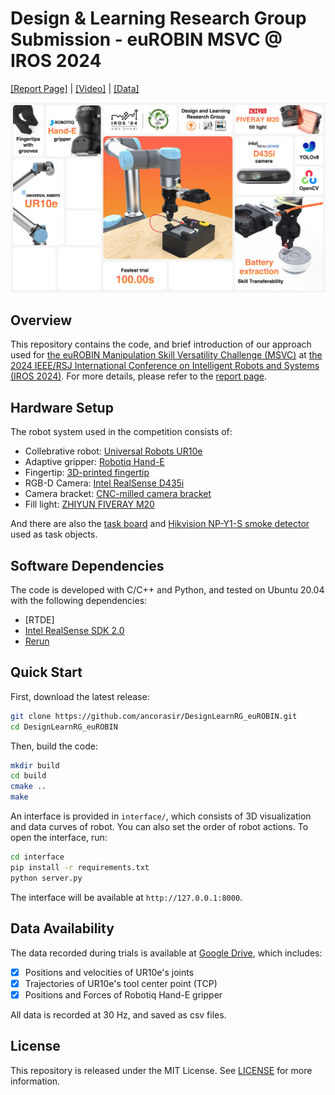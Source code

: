 # Design & Learning Research Group Submission - euROBIN MSVC @ IROS 2024

[[Report Page]](https://msvc-dlrg.github.io) | [[Video]]() | [[Data]](https://drive.google.com/drive/folders/1yhIDuubmL7S85B2c-S1hvZppHv4G-Wow?usp=sharing)

![Teaser Image](assets/images/teaser.jpg)

## Overview

This repository contains the code, and brief introduction of our approach used for [the euROBIN Manipulation Skill Versatility Challenge (MSVC)](https://sites.google.com/view/eurobin-msvc/) at [the 2024 IEEE/RSJ International Conference on Intelligent Robots and Systems (IROS 2024)](https://iros2024-abudhabi.org/). For more details, please refer to the [report page](https://msvc-dlrg.github.io).

## Hardware Setup

The robot system used in the competition consists of:

- Collebrative robot: [Universal Robots UR10e](https://www.universal-robots.com/products/ur10-robot/)
- Adaptive gripper: [Robotiq Hand-E](https://robotiq.com/products/adaptive-grippers#Hand-E)
- Fingertip: [3D-printed fingertip](https://cad.onshape.com/documents/43edc50e275c72eace7a4839)
- RGB-D Camera: [Intel RealSense D435i](https://www.intelrealsense.com/depth-camera-d435i/)
- Camera bracket: [CNC-milled camera bracket](https://cad.onshape.com/documents/01d4267b0af8aab9d6acb1ab)
- Fill light: [ZHIYUN FIVERAY M20](https://www.zhiyun-tech.com/en/product/detail/867)

And there are also the [task board](docs/task_board.pdf) and [Hikvision NP-Y1-S smoke detector](https://detail.tmall.com/item.htm?id=654643896582) used as task objects.

## Software Dependencies

The code is developed with C/C++ and Python, and tested on Ubuntu 20.04 with the following dependencies:

- [RTDE]
- [Intel RealSense SDK 2.0](https://www.intelrealsense.com/sdk-2/)
- [Rerun](https://rerun.io)

## Quick Start

First, download the latest release:

```bash
git clone https://github.com/ancorasir/DesignLearnRG_euROBIN.git
cd DesignLearnRG_euROBIN
```

Then, build the code:

```bash
mkdir build
cd build
cmake ..
make
```

An interface is provided in `interface/`, which consists of 3D visualization and data curves of robot. You can also set the order of robot actions. To open the interface, run:

```bash
cd interface
pip install -r requirements.txt
python server.py
```

The interface will be available at `http://127.0.0.1:8000`.

## Data Availability

The data recorded during trials is available at [Google Drive](https://drive.google.com/drive/folders/1yhIDuubmL7S85B2c-S1hvZppHv4G-Wow?usp=sharing), which includes:

- [x] Positions and velocities of UR10e's joints
- [x] Trajectories of UR10e's tool center point (TCP)
- [x] Positions and Forces of Robotiq Hand-E gripper

All data is recorded at 30 Hz, and saved as csv files.

## License

This repository is released under the MIT License. See [LICENSE](LICENSE) for more information.
